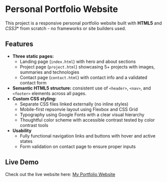 # Personal Portfolio Website 

This project is a responsive personal portfolio website built with **HTML5** and *CSS3** from scratch - no frameworks or site builders used. 

## Features
- **Three static pages:**
  - Landing page (`index.html`) with hero and about sections
  - Project page (`project.html`) showcasing 5+ projects with images, summaries and technologies
  - Contact page (`contact.html`) with contact info and a validated contact form
- **Semantic HTML5 structure:** consistent use of `<header>`, `<nav>`, and `<footer>` elements across all pages.
- **Custom CSS styling:**
  - Separate CSS files linked externally (no inline styles)
  - Mobile-first repsonvie layout using Flexbox and CSS Grid
  - Typography using Google Fonts with a clear visual hierarchy
  - Thoughtful color scheme with accessible contrast tested by color contrast tools
- **Usability**
  - Fully functional navigation links and buttons with hover and active states
  - Form validation on contact page to ensure proper inputs

## Live Demo 

Check out the live website here: [My Portfolio Website](https://webpages.charlotte.edu/sramdial/itis3135/ramdial-samuel-project1/)
